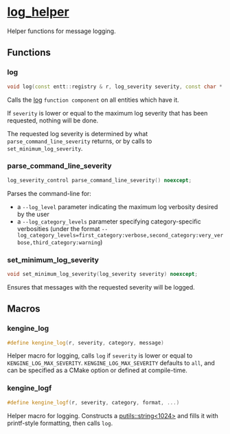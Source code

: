 # [log_helper](log_helper.hpp)

Helper functions for message logging.

## Functions

### log

```cpp
void log(const entt::registry & r, log_severity severity, const char * category, const char * message) noexcept;
```

Calls the [log](../functions/log.md) `function component` on all entities which have it.

If `severity` is lower or equal to the maximum log severity that has been requested, nothing will be done.

The requested log severity is determined by what `parse_command_line_severity` returns, or by calls to `set_minimum_log_severity`.

### parse_command_line_severity

```cpp
log_severity_control parse_command_line_severity() noexcept;
```

Parses the command-line for:
* a `--log_level` parameter indicating the maximum log verbosity desired by the user
* a `--log_category_levels` parameter specifying category-specific verbosities (under the format `--log_category_levels=first_category:verbose,second_category:very_verbose,third_category:warning`)

### set_minimum_log_severity

```cpp
void set_minimum_log_severity(log_severity severity) noexcept;
```

Ensures that messages with the requested severity will be logged.

## Macros

### kengine_log

```cpp
#define kengine_log(r, severity, category, message)
```

Helper macro for logging, calls `log` if `severity` is lower or equal to `KENGINE_LOG_MAX_SEVERITY`. `KENGINE_LOG_MAX_SEVERITY` defaults to `all`, and can be specified as a CMake option or defined at compile-time.

### kengine_logf

```cpp
#define kengine_logf(r, severity, category, format, ...)
```

Helper macro for logging. Constructs a [putils::string<1024>](https://github.com/phisko/putils/blob/master/putils/string.md) and fills it with printf-style formatting, then calls `log`.